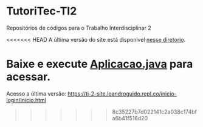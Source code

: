 # TutoriTec-TI2
Repositórios de códigos para o Trabalho Interdisciplinar 2

<<<<<<< HEAD
A última versão do site está disponivel [nesse diretorio](/codigo/Tutoritech).

Baixe e execute [Aplicacao.java](/codigo/Tutoritech/Tutoritech/src/main/java/app/Aplicacao.java) para acessar.
=======
Acesso a última versão:
https://ti-2-site.leandroguido.repl.co/inicio-login/inicio.html
>>>>>>> 8c35227b7d022141c2a038c174bfa6b41f516d20
